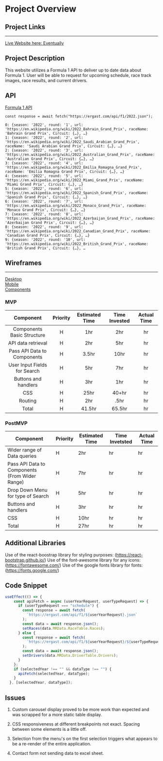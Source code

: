 # Project Overview



## Project Links
------

[Live Website here: Eventually]()  




## Project Description

This website utilizes a Formula 1 API to deliver up to date data about Formula 1. User will be able to request for upcoming schedule, race track images, race results, and current drivers.

## API

[Formula 1 API](http://ergast.com/mrd/)



```
const response = await fetch("https://ergast.com/api/f1/2022.json");  

0: {season: '2022', round: '1', url: 'https://en.wikipedia.org/wiki/2022_Bahrain_Grand_Prix', raceName: 'Bahrain Grand Prix', Circuit: {…}, …}
1: {season: '2022', round: '2', url: 'https://en.wikipedia.org/wiki/2022_Saudi_Arabian_Grand_Prix', raceName: 'Saudi Arabian Grand Prix', Circuit: {…}, …}
2: {season: '2022', round: '3', url: 'https://en.wikipedia.org/wiki/2022_Australian_Grand_Prix', raceName: 'Australian Grand Prix', Circuit: {…}, …}
3: {season: '2022', round: '4', url: 'https://en.wikipedia.org/wiki/2022_Emilia_Romagna_Grand_Prix', raceName: 'Emilia Romagna Grand Prix', Circuit: {…}, …}
4: {season: '2022', round: '5', url: 'https://en.wikipedia.org/wiki/2022_Miami_Grand_Prix', raceName: 'Miami Grand Prix', Circuit: {…}, …}
5: {season: '2022', round: '6', url: 'https://en.wikipedia.org/wiki/2022_Spanish_Grand_Prix', raceName: 'Spanish Grand Prix', Circuit: {…}, …}
6: {season: '2022', round: '7', url: 'https://en.wikipedia.org/wiki/2022_Monaco_Grand_Prix', raceName: 'Monaco Grand Prix', Circuit: {…}, …}
7: {season: '2022', round: '8', url: 'https://en.wikipedia.org/wiki/2022_Azerbaijan_Grand_Prix', raceName: 'Azerbaijan Grand Prix', Circuit: {…}, …}
8: {season: '2022', round: '9', url: 'https://en.wikipedia.org/wiki/2022_Canadian_Grand_Prix', raceName: 'Canadian Grand Prix', Circuit: {…}, …}
9: {season: '2022', round: '10', url: 'https://en.wikipedia.org/wiki/2022_British_Grand_Prix', raceName: 'British Grand Prix', Circuit: {…}, …

```


## Wireframes

------
[Desktop](https://imgur.com/7D12ZMW)  
[Mobile](https://imgur.com/F89h5gl)  
[Components](https://imgur.com/ytDeE3s)  



### MVP


| Component                    | Priority | Estimated Time | Time Invested | Actual Time |
|:------------------------------:|:----------:|:----------------:|:----------------:|:-------------:|
| Components Basic Structure   | H        | 1hr            | 2hr             | hr          |
| API data retrieval           | H        | 2hr            | 5hr             | hr          |
| Pass API Data to Components  | H        | 3.5hr          | 10hr             | hr          |
| User Input Fields for Search | H        | 5hr            | 7hr             | hr          |
|  Buttons and handlers        | H        | 3hr            | 1hr             | hr          |
| CSS                          | H        | 25hr           | 40+hr             | hr          |
| Routing                      | H        | 2hr            | .5hr             | hr          |
| Total                        | H        | 41.5hr         | 65.5hr             | hr          |



### PostMVP

| Component                         | Priority | Estimated Time | Time Invetsted | Actual Time |
|-----------------------------------|----------|----------------|----------------|-------------|
| Wider range of Data queries       | H        | 2hr            | hr             | hr          |
| Pass API Data to Components  (From Wider Range)       | H        | 7hr            | hr             | hr          |
| Drop Down Menu for type of Search | H        | 5hr            | hr             | hr          |
|  Buttons and handlers             | H        | 3hr            | hr             | hr          |
| CSS                               | H        | 10hr           | hr             | hr          |
| Total                             | H        | 27hr           | hr             | hr          |



## Additional Libraries

Use of the react-boostrap library for styling purposes:  (https://react-bootstrap.github.io/)
Use of the font-awesome library for any icons:  (https://fontawesome.com/)
Use of the google fonts library for fonts:  (https://fonts.google.com/)


## Code Snippet

```javascript
useEffect(() => {
    const apiFetch = async (userYearRequest, userTypeRequest) => {
      if (userTypeRequest === "schedule") {
        const response = await fetch(
          `https://ergast.com/api/f1/${userYearRequest}.json`
        );
        const data = await response.json();
        setRaces(data.MRData.RaceTable.Races);
      } else {
        const response = await fetch(
          `https://ergast.com/api/f1/${userYearRequest}/${userTypeRequest}.json`
        );
        const data = await response.json();
        setDrivers(data.MRData.DriverTable.Drivers);
      }
    };
    if (selectedYear !== "" && dataType !== "") {
      apiFetch(selectedYear, dataType);
    }
  }, [selectedYear, dataType]);
```

## Issues  

1) Custom carousel display proved to be more work than expected and was scrapped for a more static table display.  

2) CSS responsiveness at different breakpoints not exact. Spacing between some elements is a little off.

3) Selection from the menu's on the first selection triggers what appears to be a re-render of the entire application.

4) Contact form not sending data to excel sheet.